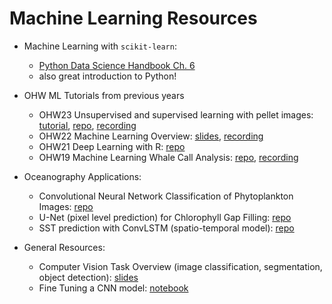 # Machine Learning Resources

* Machine Learning with `scikit-learn`:
  *  [Python Data Science Handbook Ch. 6](https://jakevdp.github.io/PythonDataScienceHandbook/05.00-machine-learning.html)
  *  also great introduction to Python! 

 
* OHW ML Tutorials from previous years
  *  OHW23 Unsupervised and supervised learning with pellet images: [tutorial](https://oceanhackweek.org/ohw23/tutorials-index/machine-learning.html), [repo](https://github.com/oceanhackweek/ohw-tutorials/tree/OHW23/01-Tue/machine-learning), [recording](https://www.youtube.com/watch?v=e2FgBC6GGBM)
  *  OHW22 Machine Learning Overview: [slides](https://docs.google.com/presentation/d/1JJz0l3GBjYV6W6Bv1L3miny0USaVdJFh4uJEKDtKJ9s/), [recording](https://www.youtube.com/watch?v=ALmCSgpmEzs&t=4s)
  * OHW21 Deep Learning with R: [repo](https://github.com/oceanhackweek/ohw-tutorials/tree/OHW21/deep-learning)
  * OHW19 Machine Learning Whale Call Analysis: [repo](https://github.com/oceanhackweek/ohw-tutorials/tree/OHW22/01-Tue/01-machine-learning-intro/tutorial), [recording](https://www.youtube.com/watch?v=Fzd9m18ZrpU&t=3706s) 

* Oceanography Applications:
  * Convolutional Neural Network Classification of Phytoplankton Images: [repo](https://github.com/ifcb-utopia/plankton-CNN-DEMO)
  * U-Net (pixel level prediction) for Chlorophyll Gap Filling: [repo](https://github.com/geo-smart/mind-the-chl-gap/blob/main/notebooks/U-Net_Tutorial.ipynb)
  * SST prediction with ConvLSTM (spatio-temporal model): [repo](https://github.com/SAFS-Varanasi-Internship/2024-tutorials/blob/main/notebooks-ml/ConvLSTM_Tutorial.ipynb)
 

* General Resources:
  * Computer Vision Task Overview (image classification, segmentation, object detection): [slides](https://docs.google.com/presentation/d/1F0RgaGmoA_QVcmEqfVoovi5rfRYvSq3IstLHrT1j0sg/edit#slide=id.g2ce1d6cca0a_0_329) 
  * Fine Tuning a CNN model: [notebook](https://github.com/valentina-s/TeachingDeepLearning/blob/main/model_tuning_flowers.ipynb)
 
  

  
 
  
